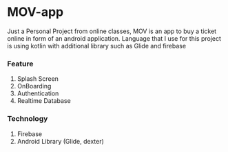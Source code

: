 # MOV-app
Just a Personal Project from online classes, MOV is an app to buy a ticket online in form of an android application. Language that I use for this project is using kotlin with additional library such as Glide and firebase

### Feature
1. Splash Screen
2. OnBoarding
3. Authentication
4. Realtime Database

### Technology
1. Firebase
2. Android Library (Glide, dexter)
